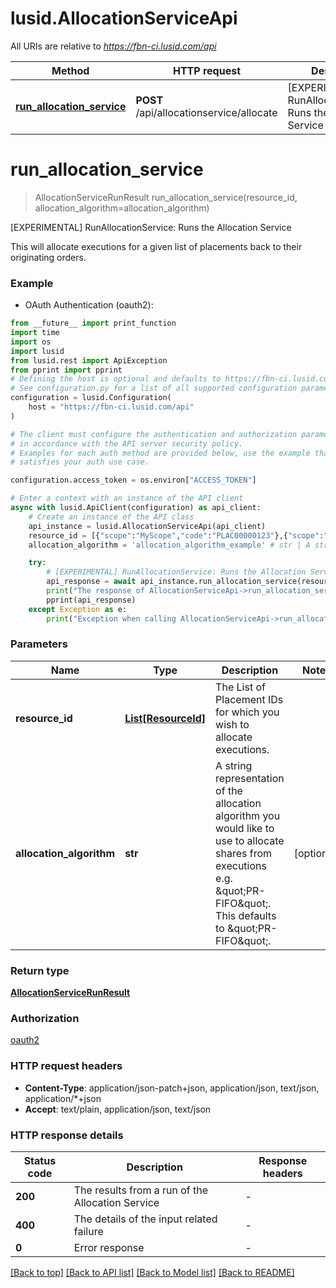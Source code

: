 # lusid.AllocationServiceApi

All URIs are relative to *https://fbn-ci.lusid.com/api*

Method | HTTP request | Description
------------- | ------------- | -------------
[**run_allocation_service**](AllocationServiceApi.md#run_allocation_service) | **POST** /api/allocationservice/allocate | [EXPERIMENTAL] RunAllocationService: Runs the Allocation Service


# **run_allocation_service**
> AllocationServiceRunResult run_allocation_service(resource_id, allocation_algorithm=allocation_algorithm)

[EXPERIMENTAL] RunAllocationService: Runs the Allocation Service

This will allocate executions for a given list of placements back to their originating orders.

### Example

* OAuth Authentication (oauth2):
```python
from __future__ import print_function
import time
import os
import lusid
from lusid.rest import ApiException
from pprint import pprint
# Defining the host is optional and defaults to https://fbn-ci.lusid.com/api
# See configuration.py for a list of all supported configuration parameters.
configuration = lusid.Configuration(
    host = "https://fbn-ci.lusid.com/api"
)

# The client must configure the authentication and authorization parameters
# in accordance with the API server security policy.
# Examples for each auth method are provided below, use the example that
# satisfies your auth use case.

configuration.access_token = os.environ["ACCESS_TOKEN"]

# Enter a context with an instance of the API client
async with lusid.ApiClient(configuration) as api_client:
    # Create an instance of the API class
    api_instance = lusid.AllocationServiceApi(api_client)
    resource_id = [{"scope":"MyScope","code":"PLAC00000123"},{"scope":"MyScope","code":"PLAC00000456"}] # List[ResourceId] | The List of Placement IDs for which you wish to allocate executions.
    allocation_algorithm = 'allocation_algorithm_example' # str | A string representation of the allocation algorithm you would like to use to allocate shares from executions e.g. \"PR-FIFO\".  This defaults to \"PR-FIFO\". (optional)

    try:
        # [EXPERIMENTAL] RunAllocationService: Runs the Allocation Service
        api_response = await api_instance.run_allocation_service(resource_id, allocation_algorithm=allocation_algorithm)
        print("The response of AllocationServiceApi->run_allocation_service:\n")
        pprint(api_response)
    except Exception as e:
        print("Exception when calling AllocationServiceApi->run_allocation_service: %s\n" % e)
```

### Parameters

Name | Type | Description  | Notes
------------- | ------------- | ------------- | -------------
 **resource_id** | [**List[ResourceId]**](ResourceId.md)| The List of Placement IDs for which you wish to allocate executions. | 
 **allocation_algorithm** | **str**| A string representation of the allocation algorithm you would like to use to allocate shares from executions e.g. \&quot;PR-FIFO\&quot;.  This defaults to \&quot;PR-FIFO\&quot;. | [optional] 

### Return type

[**AllocationServiceRunResult**](AllocationServiceRunResult.md)

### Authorization

[oauth2](../README.md#oauth2)

### HTTP request headers

 - **Content-Type**: application/json-patch+json, application/json, text/json, application/*+json
 - **Accept**: text/plain, application/json, text/json

### HTTP response details
| Status code | Description | Response headers |
|-------------|-------------|------------------|
**200** | The results from a run of the Allocation Service |  -  |
**400** | The details of the input related failure |  -  |
**0** | Error response |  -  |

[[Back to top]](#) [[Back to API list]](../README.md#documentation-for-api-endpoints) [[Back to Model list]](../README.md#documentation-for-models) [[Back to README]](../README.md)

